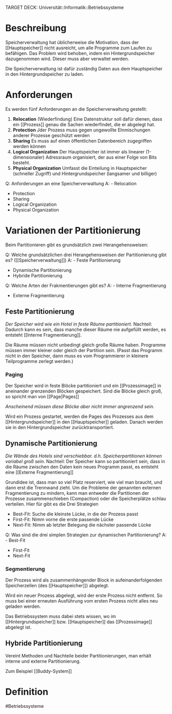 TARGET DECK: Universität::Informatik::Betriebssysteme

# Beschreibung
Speicherverwaltung hat üblicherweise die Motivation, dass der [[Hauptspeicher]] nicht ausreicht, um alle Programme zum Laufen zu befähigen. Das Problem wird behoben, indem ein Hintergrundspeicher dazugenommen wird. Dieser muss aber verwaltet werden.

Die Speicherverwaltung ist dafür zuständig Daten aus dem Hauptspeicher in den Hintergrundspeicher zu laden.



# Anforderungen
Es werden fünf Anforderungen an die Speicherverwaltung gestellt:
1. **Relocation** (Wiederfindung)
Eine Datenstruktur soll dafür dienen, dass ein [[Prozess]] genau die Sachen wiederfindet, die er abgelegt hat.
2. **Protection**
Jder Prozess muss gegen ungewollte EInmischungen anderer Prozesse geschützt werden
3. **Sharing**
Es muss auf einen öffentlichen Datenbereich zugegriffen werden können
4. **Logical Organization**
Der Hauptspeicher ist immer als linearer (1-dimensionaler) Adressraum organisiert, der aus einer Folge von Bits besteht.
5. **Physical Organization**
Umfasst die Einteilung in Hauptspeicher (schneller Zugriff) und Hintergrundspeicher (langsamer und billiger)



Q: Anforderungen an eine Speicherverwaltung
A: - Relocation
- Protection
- Sharing
- Logical Organization
- Physical Organization
<!--ID: 1643668651650-->


# Variationen der Partitionierung
Beim Partitionieren gibt es grundsätzlich zwei Herangehensweisen:

Q: Welche grundsätzlichen drei Herangehensweisen der Partitionierung gibt es? ([[Speicherverwaltung]])
A: - Feste Partitionierung
- Dynamische Partitionierung
- Hybride Partitionierung
<!--ID: 1643668651753-->

Q: Welche Arten der Frakmentierungen gibt es?
A: - Interne Fragmentierung
- Externe Fragmentierung
<!--ID: 1644309601043-->



## Feste Partitionierung
*Der Speicher wird wie ein Hotel in feste Räume partitioniert.*
Nachteil: Dadurch kann es sein, dass manche dieser Räume nie aufgefüllt werden, es entsteht [[Interne Fragmentierung]].

Die Räume müssen nicht unbedingt gleich große Räume haben.
Programme müssen immer kleiner oder gleich der Partition sein. (Passt das Programm nicht in den Speicher, dann muss es vom Programmierer in kleinere Teilprogramme zerlegt werden.)

### Paging
Der Speicher wird in feste Blöcke partitioniert und ein [[Prozessimage]] in aneinander grenzenden Blöcken gespeichert. Sind die Blöcke gleich groß, so spricht man von [[Page|Pages]]

*Anscheinend müssen diese Blöcke aber nicht immer angrenzend sein.*

Wird ein Prozess gestartet, werden die Pages des Prozesses aus dem [[Hintergrundspeicher]] in den [[Hauptspeicher]] geladen.
Danach werden sie in den Hintergrundspeicher zurücktransportiert.


## Dynamische Partitionierung
*Die Wände des Hotels sind verschiebbar. d.h. Speicherpartitionen können variabel groß sein.*
Nachteil: Der Speicher kann so partitioniert sein, dass in die Räume zwischen den Daten kein neues Programm passt, es entsteht eine [[Externe Fragmentierung]]

Grundidee ist, dass man so viel Platz reserviert, wie viel man braucht, und dann erst die Trennwand zieht.
Um die Probleme der genannten externen Fragmentierung zu mindern, kann man entweder die Partitionen der Prozesse zusammenschieben (Compaction) oder die Speicherplätze schlau verteilen.
Hier für gibt es die Drei Strategien
- Best-Fit: Suche die kleinste Lücke, in die der Prozess passt
- First-Fit: Nimm vorne die erste passende Lücke
- Next-Fit: Nimm ab letzter Belegung die nächster passende Lücke

Q: Was sind die drei simplen Strategien zur dynamischen Partitionierung?
A: - Best-Fit
- First-Fit
- Next-Fit
<!--ID: 1643668651851-->


### Segmentierung
Der Prozess wird als zusammenhängender Block in aufeinanderfolgenden Speicherzellen (des [[Hauptspeicher]]) abgelegt.

Wird ein neuer Prozess abgelegt, wird der erste Prozess nicht entfernt. So muss bei einer erneuten Ausführung vom ersten Prozess nicht alles neu geladen werden.

Das Betriebssystem muss dabei stets wissen, wo im [[Hintergrundspeicher]] bzw. [[Hauptspeicher]] das [[Prozessimage]] abgelegt ist.

## Hybride Partitionierung
Vereint Methoden und Nachteile beider Partitionierungen, man erhält interne und externe Partitionierung. 

Zum Beispiel [[Buddy-System]]



# Definition


#Betriebssysteme 


